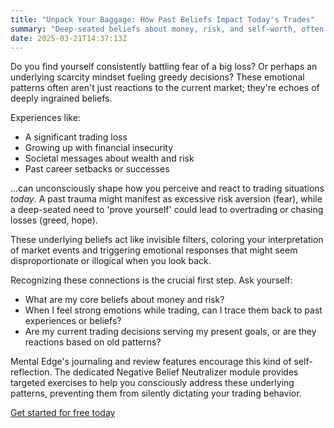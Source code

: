 ```yaml
---
title: "Unpack Your Baggage: How Past Beliefs Impact Today's Trades"
summary: "Deep-seated beliefs about money, risk, and self-worth, often formed years ago, can secretly sabotage your trading emotions and decisions."
date: 2025-03-21T14:37:13Z 
---
```


Do you find yourself consistently battling fear of a big loss? Or perhaps an underlying scarcity mindset fueling greedy decisions? These emotional patterns often aren't just reactions to the current market; they're echoes of deeply ingrained beliefs.

Experiences like:
*   A significant trading loss
*   Growing up with financial insecurity
*   Societal messages about wealth and risk
*   Past career setbacks or successes

...can unconsciously shape how you perceive and react to trading situations *today*. A past trauma might manifest as excessive risk aversion (fear), while a deep-seated need to 'prove yourself' could lead to overtrading or chasing losses (greed, hope).

These underlying beliefs act like invisible filters, coloring your interpretation of market events and triggering emotional responses that might seem disproportionate or illogical when you look back.

Recognizing these connections is the crucial first step. Ask yourself:
*   What are my core beliefs about money and risk?
*   When I feel strong emotions while trading, can I trace them back to past experiences or beliefs?
*   Are my current trading decisions serving my present goals, or are they reactions based on old patterns?

Mental Edge's journaling and review features encourage this kind of self-reflection. The dedicated Negative Belief Neutralizer module provides targeted exercises to help you consciously address these underlying patterns, preventing them from silently dictating your trading behavior.

[Get started for free today](/assessment) 